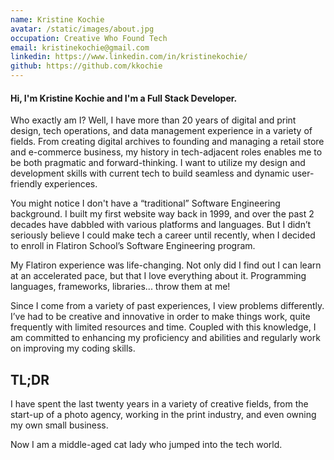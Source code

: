 ```yaml
---
name: Kristine Kochie
avatar: /static/images/about.jpg
occupation: Creative Who Found Tech
email: kristinekochie@gmail.com
linkedin: https://www.linkedin.com/in/kristinekochie/
github: https://github.com/kkochie
---
```


#### Hi, I'm Kristine Kochie and I'm a Full Stack Developer.

Who exactly am I?
Well, I have more than 20 years of digital and print design, tech operations, and data management experience in a variety of fields. From creating digital archives to founding and managing a retail store and e-commerce business, my history in tech-adjacent roles enables me to be both pragmatic and forward-thinking. I want to utilize my design and development skills with current tech to build seamless and dynamic user-friendly experiences.

You might notice I don't have a “traditional” Software Engineering background. I built my first website way back in 1999, and over the past 2 decades have dabbled with various platforms and languages. But I didn’t seriously believe I could make tech a career until recently, when I decided to enroll in Flatiron School’s Software Engineering program.

My Flatiron experience was life-changing. Not only did I find out I can learn at an accelerated pace, but that I love everything about it. Programming languages, frameworks, libraries... throw them at me!

Since I come from a variety of past experiences, I view problems differently. I’ve had to be creative and innovative in order to make things work, quite frequently with limited resources and time. Coupled with this knowledge, I am committed to enhancing my proficiency and abilities and regularly work on improving my coding skills.

## TL;DR

I have spent the last twenty years in a variety of creative fields, from the start-up of a photo agency, working in the print industry, and even owning my own small business.

Now I am a middle-aged cat lady who jumped into the tech world.
